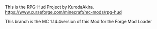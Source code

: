 This is the RPG-Hud Project by KurodaAkira.
<br>https://www.curseforge.com/minecraft/mc-mods/rpg-hud
<p>This branch is the MC 1.14.4version of this Mod for the Forge Mod Loader
